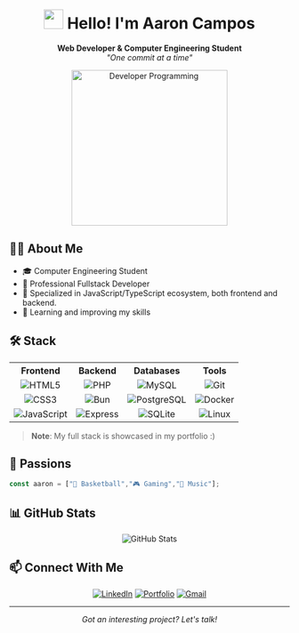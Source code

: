 <h1 align="center">
    <img src="https://media.giphy.com/media/hvRJCLFzcasrR4ia7z/giphy.gif" width="35">
    <b>Hello! I'm Aaron Campos</b>
</h1>

<p align="center">
    <b>Web Developer & Computer Engineering Student</b>
    <br>
    <i>"One commit at a time"</i>
</p>

<div align="center">
    <img src="https://c.tenor.com/GN73MKBawZYAAAAi/busy-cute.gif" width="280px" alt="Developer Programming">
</div>

## 👨‍💻 About Me

- 🎓 Computer Engineering Student
- 💼 Professional Fullstack Developer
- 🚀 Specialized in JavaScript/TypeScript ecosystem, both frontend and backend.
- 🌱 Learning and improving my skills


## 🛠️ Stack

<div align="center">
  <table>
    <tr>
      <th>Frontend</th>
      <th>Backend</th>
      <th>Databases</th>
      <th>Tools</th>
    </tr>
    <tr>
      <td align="center"><img src="https://img.shields.io/badge/HTML5-E34F26?style=flat&logo=html5&logoColor=white" alt="HTML5"></td>
      <td align="center"><img src="https://img.shields.io/badge/PHP-777BB4?style=flat&logo=php&logoColor=white" alt="PHP"></td>
      <td align="center"><img src="https://img.shields.io/badge/MySQL-4479A1?style=flat&logo=mysql&logoColor=white" alt="MySQL"></td>
      <td align="center"><img src="https://img.shields.io/badge/Git-F05032?style=flat&logo=git&logoColor=white" alt="Git"></td>
    </tr>
    <tr>
      <td align="center"><img src="https://img.shields.io/badge/CSS3-1572B6?style=flat&logo=css3&logoColor=white" alt="CSS3"></td>
      <td align="center"><img src="https://img.shields.io/badge/Bun-000000?style=flat&logo=bun&logoColor=white" alt="Bun"></td>
      <td align="center"><img src="https://img.shields.io/badge/PostgreSQL-336791?style=flat&logo=postgresql&logoColor=white" alt="PostgreSQL"></td>
      <td align="center"><img src="https://img.shields.io/badge/Docker-2496ED?style=flat&logo=docker&logoColor=white" alt="Docker"></td>
    </tr>
    <tr>
      <td align="center"><img src="https://img.shields.io/badge/JavaScript-F7DF1E?style=flat&logo=javascript&logoColor=black" alt="JavaScript"></td>
      <td align="center"><img src="https://img.shields.io/badge/Express-000000?style=flat&logo=express&logoColor=white" alt="Express"></td>
      <td align="center"><img src="https://img.shields.io/badge/SQLite-003B57?style=flat&logo=sqlite&logoColor=white" alt="SQLite"></td>
      <td align="center"><img src="https://img.shields.io/badge/Linux-FFFFFF?style=flat&logo=linux&logoColor=black" alt="Linux"></td>
    </tr>
  </table>
</div>

> **Note**: My full stack is showcased in my portfolio :)

## 🌟 Passions

```javascript
const aaron = ["🏀 Basketball","🎮 Gaming","🎵 Music"];
```

## 📊 GitHub Stats

<div align="center">
    <img src="https://github-readme-streak-stats.herokuapp.com/?user=aarondev16&theme=material-palenight&hide_current_streak=true&hide_longest_streak=true" alt="GitHub Stats">
</div>

## 📫 Connect With Me

<div align="center">
    
[![LinkedIn](https://img.shields.io/badge/LinkedIn-%230077B5.svg?style=for-the-badge&logo=linkedin&logoColor=white)](https://www.linkedin.com/in/aarondev16/)
[![Portfolio](https://img.shields.io/badge/Portfolio-%23000000.svg?style=for-the-badge&logo=vercel&logoColor=white)](https://aaron-dev.vercel.app/)
[![Gmail](https://img.shields.io/badge/Gmail-%23D14836.svg?style=for-the-badge&logo=gmail&logoColor=white)](mailto:aaronoso0704@gmail.com)

</div>

---

<p align="center">
    <i>Got an interesting project? Let's talk!</i>
</p>
